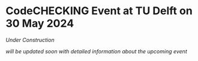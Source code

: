 # CodeCHECKING Event at TU Delft on 30 May 2024
*Under Construction*

*will be updated soon with detailed information about the upcoming event* 
